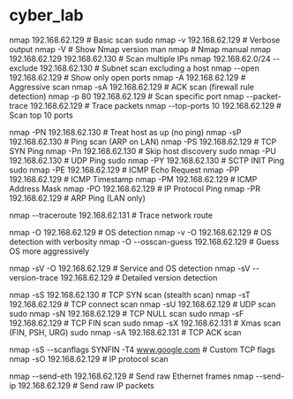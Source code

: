 # cyber_lab

nmap 192.168.62.129                        # Basic scan
sudo nmap -v 192.168.62.129                # Verbose output
nmap -V                                    # Show Nmap version
man nmap                                   # Nmap manual
nmap 192.168.62.129 192.168.62.130         # Scan multiple IPs
nmap 192.168.62.0/24 --exclude 192.168.62.130   # Subnet scan excluding a host
nmap --open 192.168.62.129                 # Show only open ports
nmap -A 192.168.62.129                     # Aggressive scan
nmap -sA 192.168.62.129                    # ACK scan (firewall rule detection)
nmap -p 80 192.168.62.129                  # Scan specific port
nmap --packet-trace 192.168.62.129         # Trace packets
nmap --top-ports 10 192.168.62.129         # Scan top 10 ports


nmap -PN 192.168.62.130                    # Treat host as up (no ping)
nmap -sP 192.168.62.130                    # Ping scan (ARP on LAN)
nmap -PS 192.168.62.129                    # TCP SYN Ping
nmap -Pn 192.168.62.130                    # Skip host discovery
sudo nmap -PU 192.168.62.130               # UDP Ping
sudo nmap -PY 192.168.62.130               # SCTP INIT Ping
sudo nmap -PE 192.168.62.129               # ICMP Echo Request
nmap -PP 192.168.62.129                    # ICMP Timestamp
nmap -PM 192.168.62.129                    # ICMP Address Mask
nmap -PO 192.168.62.129                    # IP Protocol Ping
nmap -PR 192.168.62.129                    # ARP Ping (LAN only)


nmap --traceroute 192.168.62.131           # Trace network route


nmap -O 192.168.62.129                     # OS detection
nmap -v -O 192.168.62.129                  # OS detection with verbosity
nmap -O --osscan-guess 192.168.62.129      # Guess OS more aggressively


nmap -sV -O 192.168.62.129                 # Service and OS detection
nmap -sV --version-trace 192.168.62.129    # Detailed version detection


nmap -sS 192.168.62.130                    # TCP SYN scan (stealth scan)
nmap -sT 192.168.62.129                    # TCP connect scan
nmap -sU 192.168.62.129                    # UDP scan
sudo nmap -sN 192.168.62.129               # TCP NULL scan
sudo nmap -sF 192.168.62.129               # TCP FIN scan
sudo nmap -sX 192.168.62.131               # Xmas scan (FIN, PSH, URG)
sudo nmap -sA 192.168.62.131               # TCP ACK scan

nmap -sS --scanflags SYNFIN -T4 www.google.com  # Custom TCP flags
nmap -sO 192.168.62.129                         # IP protocol scan

nmap --send-eth 192.168.62.129                 # Send raw Ethernet frames
nmap --send-ip 192.168.62.129                  # Send raw IP packets
